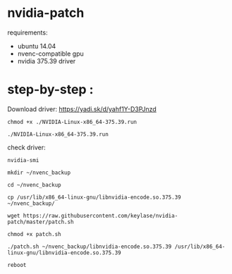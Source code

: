 # nvidia-patch

requirements:
- ubuntu 14.04
- nvenc-compatible gpu
- nvidia 375.39 driver

# step-by-step :

Download driver: https://yadi.sk/d/yahf1Y-D3PJnzd
```
chmod +x ./NVIDIA-Linux-x86_64-375.39.run

./NVIDIA-Linux-x86_64-375.39.run
```

check driver:
```
nvidia-smi

mkdir ~/nvenc_backup

cd ~/nvenc_backup

cp /usr/lib/x86_64-linux-gnu/libnvidia-encode.so.375.39 ~/nvenc_backup/

wget https://raw.githubusercontent.com/keylase/nvidia-patch/master/patch.sh

chmod +x patch.sh

./patch.sh ~/nvenc_backup/libnvidia-encode.so.375.39 /usr/lib/x86_64-linux-gnu/libnvidia-encode.so.375.39

reboot
```





